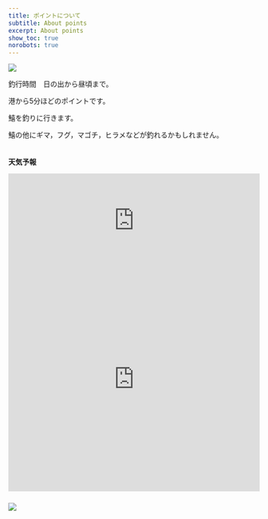 ```yaml
---
title: ポイントについて
subtitle: About points
excerpt: About points
show_toc: true
norobots: true
---
```

<img src="https://dsm04pap002files.storage.live.com/y4mvzCqXCfQQ768jecW8TZI-o5E2Zd0BDzVu-nkrZOG7jqf46qqvPyHgfGUfELksbTw_7uChCtELRAMlGEZRPs7wsj8NN87WhPCBMk_p7ewmhF6X5ICY0jEPe6fTSoJpCPJ32DERGNUIUP0o4spbH3VtmnztPPUbOgiKgMVNbOZNevsRGno-C__FqfjmcZvIcLo5tC5_WJmi2KkGN5FE_7jWg?encodeFailures=1&width=585&height=855">

釣行時間　日の出から昼頃まで。 

港から5分ほどのポイントです。 

鱚を釣りに行きます。 

鱚の他にギマ，フグ，マゴチ，ヒラメなどが釣れるかもしれません。<br><br><br>
**天気予報**
<iframe width="100%" height="187" src="https://embed.windy.com/embed.html?type=forecast&location=coordinates&detail=true&detailLat=34.77573719668075&detailLon=137.10176557750196&metricTemp=°C&metricRain=mm&metricWind=m/s" frameborder="0"></iframe><br>
  
  

<iframe width="100%" height="450" src="https://embed.windy.com/embed.html?type=map&location=coordinates&metricRain=mm&metricTemp=°C&metricWind=m/s&zoom=11&overlay=wind&product=ecmwf&level=surface&lat=34.731&lon=137.084&detailLat=34.69589662514323&detailLon=137.02354431152347&marker=true&message=true" frameborder="0"></iframe><br>

<br>
<div style="width:160px"><script type="text/javascript" src="https://tackleberry.chowari.jp/blogparts/file/tide-deepblack-a/parts.js"></script><script type="text/javascript">showParts('https://tackleberry.chowari.jp/blogparts','77','')</script><a href="https://tackleberry.chowari.jp/blogparts/r.php" target="_blank"><img src="https://tackleberry.chowari.jp/blogparts/img/linkbanner.gif" style="margin:6px 0 10px; padding:0; border: 0; display: block;" /></a></div>